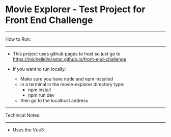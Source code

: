 
<h1><b>Movie Explorer - Test Project for Front End Challenge</b></h1>




___________
How to Run:
___________
- This project uses github pages to host so just go to https://michelleVerastar.github.io/front-end-challenge

- If you want to run locally:
    - Make sure you have node and npm installed
    - in a terminal in the movie-explorer directory type:
        - npm install
        - npm run dev
    - then go to the localhost address

________________
Technical Notes:
________________
- Uses the Vue3 <script setup> syntax which is simpler than the old way with "export default .." for single file components
   - See the vue documentation for more details https://vuejs.org/api/sfc-script-setup      
     
- Typescript is used for the scripting language
    - This allows the use of interfaces, strong typing, and is easier to maintain and to read than js.
 
- The project was set up with Vite build tool and dev server     
    - this makes the build really fast, with hot reload
    - more lightweight than webpack
    - Vite was made by Evan You who created vue.js - these work well together
 
- Http requests use axios instead of the native fetch API
    - the requests are simpler, less lines of code,
    - query param support built in and automatic JSON parsing

- TODO - Using PWA to allow the user the add the site to thier home screen and save data offline 
    - previous searches will load even if they are not connected to the internet

- TODO - unit testing using Vitest
    - This is reccomended in the Vue documentation https://vuejs.org/guide/scaling-up/testing 
    - Based on vite which is already used in this project

- TODO - double check vue best practices are used from here:
    - https://v2.vuejs.org/v2/style-guide/
    - https://medium.com/@ignatovich.dm/vue-3-best-practices-cb0a6e281ef4

____________
Style Notes:
____________
- Using Vuetify UI Library
    - This uses Google's Material Design speciifcations which have become a staple of web design
    - Vuetify is specifically for Vue - easy to set up and use with vue components and works with both TS and JS versions
    - Vuetify is free open source software on the MIT license
        - This allows it for both personal and commercial use with no cost
        - It also means it can be modified - if we wanted to alter a component for our own purposes we could just take a fork from their github repo   https://github.com/vuetifyjs/vuetify
    -using flex classes from the vuetify library in components https://vuetifyjs.com/en/styles/flex/#usage


______________________________________________
Misc Notes:
______________________________________________
- I added Vuetify after already setting up the project with vite first which is the hard way of doing it (need to manually install sass, edit configs, main.ts etc to get vuetify working)
    - In the future if using vuetify it is better to set up the whole project with vite and vuetify in one go, as per the "Using Vite" section in the instructions here: https://vuetifyjs.com/en/getting-started/installation/
        - this sets everything up without needing manual edits or extra manual package installs
    - There is a known bug where directly importing 'vuetify/styles' doesn't work when adding vuetify to an exisitng project, which is not an issue when creating the project with vuetify 
        - see https://github.com/vuetifyjs/vue-cli-plugins/issues/303  and https://www.reddit.com/r/vuejs/comments/1i4zee2/cannot_find_module_vuetifystyles_or_its/  (I got this bug and had to import vuetify/styles/main.css)


